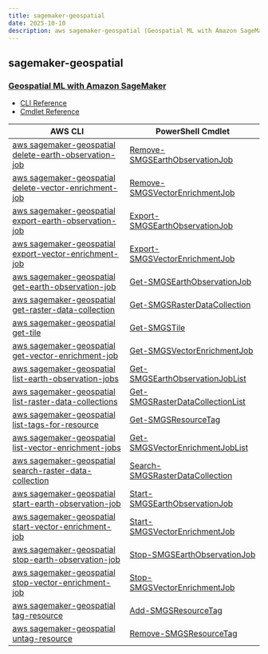 ```yaml
---
title: sagemaker-geospatial
date: 2025-10-10
description: aws sagemaker-geospatial (Geospatial ML with Amazon SageMaker) command/cmdlet list.
---
```


## sagemaker-geospatial

### [Geospatial ML with Amazon SageMaker](https://aws.amazon.com/sagemaker/geospatial/)

* [CLI Reference](https://awscli.amazonaws.com/v2/documentation/api/latest/reference/sagemaker-geospatial/index.html)
* [Cmdlet Reference](https://docs.aws.amazon.com/powershell/latest/reference/items/SageMakerGeospatial_cmdlets.html)

|AWS CLI|PowerShell Cmdlet|
|----|----|
|[aws sagemaker-geospatial delete-earth-observation-job](https://awscli.amazonaws.com/v2/documentation/api/latest/reference/sagemaker-geospatial/delete-earth-observation-job.html)|[Remove-SMGSEarthObservationJob](https://docs.aws.amazon.com/powershell/latest/reference/items/Remove-SMGSEarthObservationJob.html)|
|[aws sagemaker-geospatial delete-vector-enrichment-job](https://awscli.amazonaws.com/v2/documentation/api/latest/reference/sagemaker-geospatial/delete-vector-enrichment-job.html)|[Remove-SMGSVectorEnrichmentJob](https://docs.aws.amazon.com/powershell/latest/reference/items/Remove-SMGSVectorEnrichmentJob.html)|
|[aws sagemaker-geospatial export-earth-observation-job](https://awscli.amazonaws.com/v2/documentation/api/latest/reference/sagemaker-geospatial/export-earth-observation-job.html)|[Export-SMGSEarthObservationJob](https://docs.aws.amazon.com/powershell/latest/reference/items/Export-SMGSEarthObservationJob.html)|
|[aws sagemaker-geospatial export-vector-enrichment-job](https://awscli.amazonaws.com/v2/documentation/api/latest/reference/sagemaker-geospatial/export-vector-enrichment-job.html)|[Export-SMGSVectorEnrichmentJob](https://docs.aws.amazon.com/powershell/latest/reference/items/Export-SMGSVectorEnrichmentJob.html)|
|[aws sagemaker-geospatial get-earth-observation-job](https://awscli.amazonaws.com/v2/documentation/api/latest/reference/sagemaker-geospatial/get-earth-observation-job.html)|[Get-SMGSEarthObservationJob](https://docs.aws.amazon.com/powershell/latest/reference/items/Get-SMGSEarthObservationJob.html)|
|[aws sagemaker-geospatial get-raster-data-collection](https://awscli.amazonaws.com/v2/documentation/api/latest/reference/sagemaker-geospatial/get-raster-data-collection.html)|[Get-SMGSRasterDataCollection](https://docs.aws.amazon.com/powershell/latest/reference/items/Get-SMGSRasterDataCollection.html)|
|[aws sagemaker-geospatial get-tile](https://awscli.amazonaws.com/v2/documentation/api/latest/reference/sagemaker-geospatial/get-tile.html)|[Get-SMGSTile](https://docs.aws.amazon.com/powershell/latest/reference/items/Get-SMGSTile.html)|
|[aws sagemaker-geospatial get-vector-enrichment-job](https://awscli.amazonaws.com/v2/documentation/api/latest/reference/sagemaker-geospatial/get-vector-enrichment-job.html)|[Get-SMGSVectorEnrichmentJob](https://docs.aws.amazon.com/powershell/latest/reference/items/Get-SMGSVectorEnrichmentJob.html)|
|[aws sagemaker-geospatial list-earth-observation-jobs](https://awscli.amazonaws.com/v2/documentation/api/latest/reference/sagemaker-geospatial/list-earth-observation-jobs.html)|[Get-SMGSEarthObservationJobList](https://docs.aws.amazon.com/powershell/latest/reference/items/Get-SMGSEarthObservationJobList.html)|
|[aws sagemaker-geospatial list-raster-data-collections](https://awscli.amazonaws.com/v2/documentation/api/latest/reference/sagemaker-geospatial/list-raster-data-collections.html)|[Get-SMGSRasterDataCollectionList](https://docs.aws.amazon.com/powershell/latest/reference/items/Get-SMGSRasterDataCollectionList.html)|
|[aws sagemaker-geospatial list-tags-for-resource](https://awscli.amazonaws.com/v2/documentation/api/latest/reference/sagemaker-geospatial/list-tags-for-resource.html)|[Get-SMGSResourceTag](https://docs.aws.amazon.com/powershell/latest/reference/items/Get-SMGSResourceTag.html)|
|[aws sagemaker-geospatial list-vector-enrichment-jobs](https://awscli.amazonaws.com/v2/documentation/api/latest/reference/sagemaker-geospatial/list-vector-enrichment-jobs.html)|[Get-SMGSVectorEnrichmentJobList](https://docs.aws.amazon.com/powershell/latest/reference/items/Get-SMGSVectorEnrichmentJobList.html)|
|[aws sagemaker-geospatial search-raster-data-collection](https://awscli.amazonaws.com/v2/documentation/api/latest/reference/sagemaker-geospatial/search-raster-data-collection.html)|[Search-SMGSRasterDataCollection](https://docs.aws.amazon.com/powershell/latest/reference/items/Search-SMGSRasterDataCollection.html)|
|[aws sagemaker-geospatial start-earth-observation-job](https://awscli.amazonaws.com/v2/documentation/api/latest/reference/sagemaker-geospatial/start-earth-observation-job.html)|[Start-SMGSEarthObservationJob](https://docs.aws.amazon.com/powershell/latest/reference/items/Start-SMGSEarthObservationJob.html)|
|[aws sagemaker-geospatial start-vector-enrichment-job](https://awscli.amazonaws.com/v2/documentation/api/latest/reference/sagemaker-geospatial/start-vector-enrichment-job.html)|[Start-SMGSVectorEnrichmentJob](https://docs.aws.amazon.com/powershell/latest/reference/items/Start-SMGSVectorEnrichmentJob.html)|
|[aws sagemaker-geospatial stop-earth-observation-job](https://awscli.amazonaws.com/v2/documentation/api/latest/reference/sagemaker-geospatial/stop-earth-observation-job.html)|[Stop-SMGSEarthObservationJob](https://docs.aws.amazon.com/powershell/latest/reference/items/Stop-SMGSEarthObservationJob.html)|
|[aws sagemaker-geospatial stop-vector-enrichment-job](https://awscli.amazonaws.com/v2/documentation/api/latest/reference/sagemaker-geospatial/stop-vector-enrichment-job.html)|[Stop-SMGSVectorEnrichmentJob](https://docs.aws.amazon.com/powershell/latest/reference/items/Stop-SMGSVectorEnrichmentJob.html)|
|[aws sagemaker-geospatial tag-resource](https://awscli.amazonaws.com/v2/documentation/api/latest/reference/sagemaker-geospatial/tag-resource.html)|[Add-SMGSResourceTag](https://docs.aws.amazon.com/powershell/latest/reference/items/Add-SMGSResourceTag.html)|
|[aws sagemaker-geospatial untag-resource](https://awscli.amazonaws.com/v2/documentation/api/latest/reference/sagemaker-geospatial/untag-resource.html)|[Remove-SMGSResourceTag](https://docs.aws.amazon.com/powershell/latest/reference/items/Remove-SMGSResourceTag.html)|


